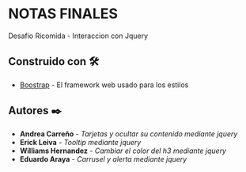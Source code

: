 # NOTAS FINALES

Desafio Ricomida - Interaccion con Jquery

## Construido con 🛠️

* [Boostrap](https://getbootstrap.com/) - El framework web usado para los estilos

## Autores ✒️

* **Andrea Carreño** - *Tarjetas y ocultar su contenido mediante jquery* 
* **Erick Leiva** - *Tooltip mediante jquery*
* **Williams Hernandez** - *Cambiar el color del h3 mediante jquery* 
* **Eduardo Araya** - *Carrusel y alerta mediante jquery*
